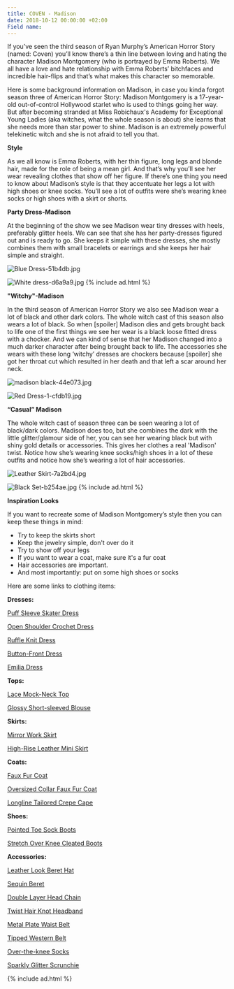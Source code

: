 ```yaml
---
title: COVEN - Madison
date: 2018-10-12 00:00:00 +02:00
Field name: 
---
```


If you’ve seen the third season of Ryan Murphy’s American Horror Story (named: Coven) you’ll know there’s a thin line between loving and hating the character Madison Montgomery (who is portrayed by Emma Roberts). We all have a love and hate relationship with Emma Roberts’ bitchfaces and incredible hair-flips and that’s what makes this character so memorable.

Here is some background information on Madison, in case you kinda forgot season three of American Horror Story: Madison Montgomery is a 17-year-old out-of-control Hollywood starlet who is used to things going her way. But after becoming stranded at Miss Robichaux's Academy for Exceptional Young Ladies (aka witches, what the whole season is about) she learns that she needs more than star power to shine. Madison is an extremely powerful telekinetic witch and she is not afraid to tell you that.

**Style**

As we all know is Emma Roberts, with her thin figure, long legs and blonde hair, made for the role of being a mean girl. And that’s why you’ll see her wear revealing clothes that show off her figure. If there’s one thing you need to know about Madison’s style is that they accentuate her legs a lot with high shoes or knee socks. You’ll see a lot of outfits were she’s wearing knee socks or high shoes with a skirt or shorts.


**Party Dress-Madison**

At the beginning of the show we see Madison wear tiny dresses with heels, preferably glitter heels. We can see that she has her party-dresses figured out and is ready to go. She keeps it simple with these dresses, she mostly combines them with small bracelets or earrings and she keeps her hair simple and straight.

![Blue Dress-51b4db.jpg](/uploads/Blue%20Dress-51b4db.jpg)

![White dress-d6a9a9.jpg](/uploads/White%20dress-d6a9a9.jpg)
{% include ad.html %}

**"Witchy"-Madison**

In the third season of American Horror Story we also see Madison wear a lot of black and other dark colors. The whole witch cast of this season also wears a lot of black. So when \[spoiler\] Madison dies and gets brought back to life one of the first things we see her wear is a black loose fitted dress with a chocker. And we can kind of sense that her Madison changed into a much darker character after being brought back to life. The accessories she wears with these long ‘witchy’ dresses are chockers because \[spoiler\] she got her throat cut which resulted in her death and that left a scar around her neck.


![madison black-44e073.jpg](/uploads/madison%20black-44e073.jpg)

![Red Dress-1-cfdb19.jpg](/uploads/Red%20Dress-1-cfdb19.jpg)

**“Casual” Madison**

The whole witch cast of season three can be seen wearing a lot of black/dark colors. Madison does too, but she combines the dark with the little glitter/glamour side of her, you can see her wearing black but with shiny gold details or accessories. This gives her clothes a real 'Madison' twist. Notice how she’s wearing knee socks/high shoes in a lot of these outfits and notice how she’s wearing a lot of hair accessories.

![Leather Skirt-7a2bd4.jpg](/uploads/Leather%20Skirt-7a2bd4.jpg)

![Black Set-b254ae.jpg](/uploads/Black%20Set-b254ae.jpg)
{% include ad.html %}

**Inspiration Looks**

If you want to recreate some of Madison Montgomery’s style then you can keep these things in mind:

* Try to keep the skirts short
* Keep the jewelry simple, don't over do it
* Try to show off your legs
* If you want to wear a coat, make sure it's a fur coat
* Hair accessories are important.
* And most importantly: put on some high shoes or socks

Here are some links to clothing items:

**Dresses:**

[Puff Sleeve Skater Dress](https://us.boohoo.com/square-neck-3%2F4-puff-sleeve-skater-dress/DZZ14552.html)

[Open Shoulder Crochet Dress](https://nl.boohoo.com/plus-open-shoulder-crochet-dress/PZZ81043.html?color=105)

[Ruffle Knit Dress](https://www.revolve.com/ronny-kobo-bethanny-ruffle-pointelle-knit-dress/dp/RONR-WD307/?d=Womens&page=2&lc=14&itrownum=5&itcurrpage=2&itview=01)

[Button-Front Dress](https://www.urbanoutfitters.com/shop/lioness-american-sweetheart-plunging-button-front-dress?category=dresses&color=001)

[Emilia Dress](https://www.revolve.com/sabina-musayev-emilia-dress/dp/SBNA-WD5/?d=Womens&page=2&lc=5&itrownum=2&itcurrpage=2&itview=01)

**Tops:**

[Lace Mock-Neck Top](https://www.urbanoutfitters.com/shop/uo-bella-lace-mock-neck-top?category=womens-tops&color=001)

[Glossy Short-sleeved Blouse](https://www.monki.com/en_eur/clothing/tops/shirts-and-blouses/product.glossy-short-sleeved-blouse-black-magic.0684913001.html)

**Skirts:**

[Mirror Work Skirt](http://eu.topshop.com/en/tseu/product/clothing-485092/skirts-485114/cast-no-shadow-mirror-work-skirt-by-wyldr-7405524)

[High-Rise Leather Mini Skirt](https://www.urbanoutfitters.com/shop/vintage-high-rise-leather-mini-skirt?category=skirts&color=001)

**Coats:**

[Faux Fur Coat](http://eu.topshop.com/en/tseu/product/clothing-485092/jackets-coats-2390890/tall-faux-fur-coat-7879416)

[Oversized Collar Faux Fur Coat](https://nl.boohoo.com/jasmine-boutique-oversized-collar-faux-fur-coat/DZZ49835.html)

[Longline Tailored Crepe Cape](https://nl.boohoo.com/longline-tailored-crepe-cape/DZZ77562.html?color=105)

**Shoes:**

[Pointed Toe Sock Boots](https://nl.boohoo.com/pointed-toe-sock-boots/DZZ33686.html)

[Stretch Over Knee Cleated Boots](https://nl.boohoo.com/stretch-over-knee-cleated-boots/DZZ97820.html)

**Accessories:**

[Leather Look Beret Hat](http://eu.topshop.com/en/tseu/product/bags-accessories-1702217/hats-485128/leather-look-beret-hat-7815408)

[Sequin Beret](http://eu.topshop.com/en/tseu/product/bags-accessories-1702217/hats-485128/sequin-beret-7738268)

[Double Layer Head Chain](https://nl.boohoo.com/diamante-double-layer-head-chain/DZZ18949.html)

[Twist Hair Knot Headband](https://nl.boohoo.com/jersey-twist-knot-headband/DZZ25027.html?color=394)

[Metal Plate Waist Belt](https://nl.boohoo.com/textured-metal-plate-waist-belt/AZZ16035.html)

[Tipped Western Belt](https://nl.boohoo.com/filigree-buckle-metal-tipped-western-belt/DZZ21534.html)

[Over-the-knee Socks](https://nl.boohoo.com/over-the-knee-socks-3-pack/DZZ76276.html)

[Sparkly Glitter Scrunchie](https://nl.boohoo.com/sparkly-glitter-scrunchie/DZZ47984.html)

{% include ad.html %}